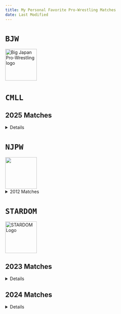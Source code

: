 ```yaml
---
title: My Personal Favorite Pro-Wrestling Matches
date: Last Modified
---
```


# `BJW`

<img src="https://upload.wikimedia.org/wikipedia/commons/7/74/Big_Japan_Pro_Wrestling_logo.png" height="100" alt="Big Japan Pro-Wrestling logo">

# `CMLL`

## 2025 Matches

<details>

- Templario vs. Titan [B03] (2025.06.13)<br>
  Verdict: woah<br>
  [YouTube](https://www.youtube.com/live/cYdGst2fqOg?si=E3hDICIvLuwbQpWB)<br>
  [YouTube (digest)](https://youtu.be/1Ut__gHh_tU?si=4TPBzKctM5GXpreT)<br>
  <iframe width="600" height="300" src="https://www.youtube.com/embed/1Ut__gHh_tU?si=4TPBzKctM5GXpreT" title="YouTube video player" frameborder="0" allow="accelerometer; autoplay; clipboard-write; encrypted-media; gyroscope; picture-in-picture; web-share" referrerpolicy="strict-origin-when-cross-origin" allowfullscreen></iframe>

</details>

# `NJPW`

<img src="https://upload.wikimedia.org/wikipedia/en/1/1c/New_Japan_Pro_Wrestling_Logo_2.svg" height="100">

<details>
<summary>2012 Matches</summary>

- Hirooki Goto vs. Tomohiro Ishii [IWGP Intercontinental Title] (2012.05.20)<br>
  Verdict: Crazy<br>
  [YouTube](https://youtu.be/03IWomPOGPw?si=nBK2Wt3hFSFfck98)<br>
  [NJPW World](https://watch.njpwworld.com/details/42698?shw_ep=1)<br>
  <img src="https://i.imgur.com/F2fQmur.jpeg" alt="Hirooki Goto and Tomohiro Ishii confront each other close">

</details>

# `STARDOM`

<img src="https://upload.wikimedia.org/wikipedia/commons/1/1e/Stardom_2021_logo.svg" height="100" alt="STARDOM Logo">

## 2023 Matches

<details>

- Syuri vs. Suzu Suzuki (5STAR GP 2023 RED STARS) (2023.07.23)<br>
  Verdict: Crazy<br>
  [Stardom World](https://www.stardom-world.com/contents/4939)<br>
  [Archive](https://archive.org/details/stardom-5-star-grand-prix-2023-day-1-23-07-23)<br>
  <img src="https://wwr-stardom.com/archive/wp-content/uploads/2023/07/18e6684b80607f30ae7223bb7fa1a52a-600x400.jpg" alt="Suzu Suzuki giving Syuri a boot to the face while she's stuck in between some metal foundation thingy.">

- Syuri vs. Natsupoi [5STAR GP 2023 RED STARS] (2023.08.08)<br>
  Verdict: woah<br>
  [Stardom World](https://www.stardom-world.com/contents/4986)<br>
  [Archive](https://archive.org/details/stardom-5-star-grand-prix-2023-day-6-08-08-23)<br>
  <img src="https://wwr-stardom.com/archive/wp-content/uploads/2023/08/28e6494b7b609ff3e27f1da2e4a4b998-600x400.jpg" alt="Natsupoi holding Syuri and about to slam her down with a german suplex at KBS Hall (beautiful stained glass background).">

</details>

## 2024 Matches

<details>

- Mayu Iwatani vs. Syuri [IWGP Women's Title] (2024.01.04)<br>
  Verdict: Incredible<br>
  [Stardom World](https://www.stardom-world.com/set/5417?fcid=28)<br>
  [Archive](https://archive.org/details/stardom-ittenyeon-stardom-gate-2024-04-01-24)<br>
  <img src="https://wwr-stardom.com/archive/wp-content/uploads/2024/01/753b14ab10d058016f8a6f3894c3a5ec-600x400.jpg" alt="Mayu Iwatani slamming down Syuri with a Dragon Suplex hold">

- Mei Seira vs. Hazuki [High Speed Title] (2024.02.04)<br>
  Verdict: woah<br>
  [Stardom World](https://www.stardom-world.com/contents/5489)<br>
  [Archive](https://archive.org/details/stardom-13th-anniversary-supreme-fight-2024-osaka-minami-rebellion-04-02-24)<br>
  <img src="https://web.archive.org/web/20250624010908im_/https://wwr-stardom.com/archive/wp-content/uploads/2024/02/76f6a97eb9f8002cff2da65083153bc5-600x400.jpg">

- Hanan & Saya Iida vs. Chanyota & Mai Sakurai [NEW BLOOD Tag Team Title] (2024.02.17)<br>
  Verdict: It didn't need to go this hard waow<br>
  [Stardom World](https://www.stardom-world.com/contents/5514)<br>
  [Archive](https://archive.org/details/stardom-in-korakuen-hall-2024-17-02-24)<br>
  <img src="https://wwr-stardom.com/archive/wp-content/uploads/2024/02/941da9ffcf4d367f9fb69cb7b26b8343-600x400.jpg">

- Natsupoi & Saori Anou vs. Sareee & Chihiro Hashimoto (2024.03.09)<br>
  [Stardom World](https://www.stardom-world.com/contents/5569)<br>
  [Archive](https://archive.org/details/stardom-cinderella-tournament-2024-day-1-09-03-24)<br>
  <img src="https://wwr-stardom.com/archive/wp-content/uploads/2024/03/0031a948b9f62a57f2acbf93c0baa907-600x400.jpg">

- Maika vs. Megan Bayne [World Of Stardom Title] (2024.04.04)<br>
  [Stardom World](https://www.stardom-world.com/contents/5635)<br>
  [Archive](https://archive.org/details/stardom-american-dream-2024-in-the-keystone-state-04-04-24)<br>
  <img src="https://wp.bbm-mobile.com/sp2/result/ShowResultImage.asp?i=00395559&ex=1&ci=00024&p=lu&c=Result/Result&uid=syupro2024041708535314404" alt="Maika slamming down Megan Bayne with a Michinoku Driver II">

- Suzu Suzuki & Mei Seira vs. Hazuki & Koguma [Goddesses Of Stardom Title] (2024.05.05)<br>
  [Stardom World](https://www.stardom-world.com/contents/5725)<br>
  [YouTube (timestamped to 24:30)](https://www.youtube.com/live/u5fqDVngj6Y?si=uoyHtltWUl-0UW5m&t=1470)<br>
  [Archive](https://archive.org/details/stardom-golden-week-fight-tour-2024-fukuoka-05-05-24)<br>
  <img src="https://i.imgur.com/8KRAJQF.jpeg">

- Starlight Kid & Natsupoi vs. Suzu Suzuki & Mei Seira (2024.05.18)<br>
  [Stardom World](https://www.stardom-world.com/contents/5732)<br>
  [Archive](https://archive.org/details/stardom-flashing-champions-2024-18-05-24)<br>
  <img src="https://wp.bbm-mobile.com/sp2/result/ShowResultImage.asp?i=00402083&ex=1&ci=00011&p=rl&c=Result/Result&uid=syupro2024041708535314404">

- Mayu Iwatani & Hanan vs. Tsukasa Fujimoto & Arisa Nakajima (2024.05.18)<br>
  [Stardom World](https://www.stardom-world.com/set/5740/contents/5737)<br>
  [Archive](https://archive.org/details/stardom-flashing-champions-2024-18-05-24)<br>
  <img src="https://wp.bbm-mobile.com/sp2/result/ShowResultImage.asp?i=00402049&ex=1&ci=00011&p=rl&c=Result/Result&uid=syupro2024041708535314404">

- Hazuki & Koguma vs. Hanan & Saya Iida [Goddesses Of Stardom Title] (2024.06.22)<br>
  [Stardom World](https://www.stardom-world.com/set/5830/contents/5822)<br>
  [Archive](https://archive.org/details/stardom-the-conversion-2024)<br>
  <img src="https://wwr-stardom.com/archive/wp-content/uploads/2024/06/1E408F0D-3B3B-4982-A4E2-DA3448A8A38A.jpeg">

- Saori Anou vs. Mika Iwata [Wonder Of Stardom Title] (2024.06.22)<br>
  [Stardom World](https://www.stardom-world.com/contents/5828)<br>
  [Archive](https://archive.org/details/stardom-the-conversion-2024)<br>
  <img src="https://wp.bbm-mobile.com/sp2/result/ShowResultImage.asp?i=00407974&ex=1&ci=00011&p=rl&c=Result/Result&uid=syupro2024041708535314404" alt="Mika Iwata and Saori Anou staring down each other">

- Saori Anou & Natsupoi vs. Mika Iwata & Manami (2024.07.04)<br>
  [Stardom World](https://www.stardom-world.com/contents/5839)<br>
  [Archive](https://archive.org/details/stardom-nighter-in-korakuen-hall-04-07-24)<br>
  <img src="https://wp.bbm-mobile.com/sp2/result/ShowResultImage.asp?i=00409910&ex=1&ci=00011&p=rl&c=Result/Result&uid=syupro2024041708535314404">

- Saori Anou vs. Starlight Kid [5STAR GP 2024 BLUE STARS-A] (2024.08.15)<br>
  [Stardom World](https://www.stardom-world.com/contents/5947)<br>
  [Archive](https://archive.org/details/stardom-5-star-grand-prix-2024-day-4-15-08-24)<br>
  <img src="https://wp.bbm-mobile.com/sp2/result/ShowResultImage.asp?i=00417907&ex=1&ci=00011&p=rl&c=Result/Result&uid=syupro2024041708535314404">

- Tam Nakano vs. Suzu Suzuki [World Of Stardom Title] (2024.10.05)<br>
  [Stardom World](https://www.stardom-world.com/contents/6066)<br>
  [Archive](https://archive.org/details/stardom_nagoya_golden_fight_2024_smtv)<br>
  <img src="https://wwr-stardom.com/archive/wp-content/uploads/2024/10/42ff725d2bd1442007ac90be6e958dd8.jpg" alt="Suzu Suzuki slamming down Tam Nakano from the apron onto a folded table below">

- Mei Seira vs. Yuna Mizumori [High Speed Title] (2024.10.27)<br>
  Verdict: Fun
  [Stardom World](https://www.stardom-world.com/contents/6126)<br>
  [Archive](https://archive.org/details/stardom-goddesses-of-stardom-tag-league-2024-day-2-27-10-24)<br>
  <img src="https://wwr-stardom.com/archive/wp-content/uploads/2024/10/4e8801de7837ddf901d5e2243f86b3dd.jpg" alt="Mei Seira above in the air about to hit Yunamon with a missile kick">

</details>
